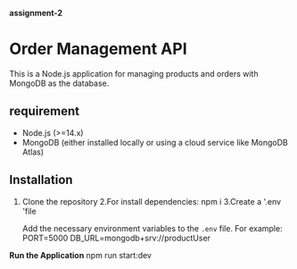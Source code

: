 **assignment-2**

# Order Management API

This is a Node.js application for managing products and orders with MongoDB as the database. 


## requirement

- Node.js (>=14.x)
- MongoDB (either installed locally or using a cloud service like MongoDB Atlas)

## Installation

1. Clone the repository
2.For install dependencies: npm i
3.Create a '.env 'file
    
    Add the necessary environment variables to the `.env` file. 
	For example:
    PORT=5000
    DB_URL=mongodb+srv://productUser

    
**Run the Application**
npm run start:dev
